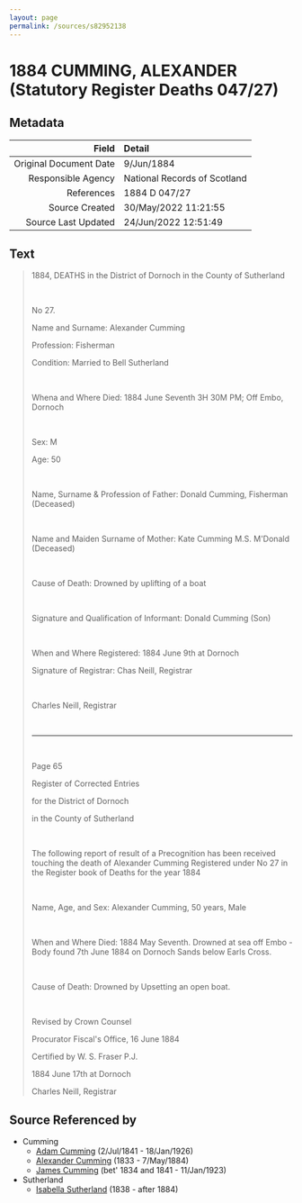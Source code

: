 ```yaml
---
layout: page
permalink: /sources/s82952138
---
```


# 1884 CUMMING, ALEXANDER (Statutory Register Deaths 047/27)

## Metadata

Field | Detail
---:|:---
Original Document Date | 9/Jun/1884
Responsible Agency | National Records of Scotland
References | 1884 D 047/27
Source Created | 30/May/2022 11:21:55
Source Last Updated | 24/Jun/2022 12:51:49

## Text

> 1884, DEATHS in the District of Dornoch in the County of Sutherland
>
> <br/>
>
> No 27.
>
> Name and Surname: Alexander Cumming
>
> Profession: Fisherman
>
> Condition: Married to Bell Sutherland
>
> <br/>
>
> Whena and Where Died: 1884 June Seventh 3H 30M PM; Off Embo, Dornoch
>
> <br/>
>
> Sex: M
>
> Age: 50
>
> <br/>
>
> Name, Surname & Profession of Father: Donald Cumming, Fisherman (Deceased)
>
> <br/>
>
> Name and Maiden Surname of Mother: Kate Cumming M.S. M'Donald (Deceased)
>
> <br/>
>
> Cause of Death: Drowned by uplifting of a boat
>
> <br/>
>
> Signature and Qualification of Informant: Donald Cumming (Son)
>
> <br/>
>
> When and Where Registered: 1884 June 9th at Dornoch
>
> Signature of Registrar: Chas Neill, Registrar
>
> <br/>
>
> Charles Neill, Registrar
>
> <br/>
>
> ---
>
> <br/>
>
> Page 65
>
> Register of Corrected Entries
>
> for the District of Dornoch
>
> in the County of Sutherland
>
> <br/>
>
> The following report of result of a Precognition has been received touching the death of Alexander Cumming Registered under No 27 in the Register book of Deaths for the  year 1884
>
> <br/>
>
> Name, Age, and Sex: Alexander Cumming, 50 years, Male
>
> <br/>
>
> When and Where Died: 1884 May Seventh. Drowned at sea off Embo - Body found 7th June 1884 on Dornoch Sands below Earls Cross.
>
> <br/>
>
> Cause of Death: Drowned by Upsetting an open boat.
>
> <br/>
>
> Revised by Crown Counsel
>
> Procurator Fiscal's Office, 16 June 1884
>
> Certified by W. S. Fraser P.J.
>
> 1884 June 17th at Dornoch
>
> Charles Neill, Registrar
>

## Source Referenced by

* Cumming
  * [Adam Cumming](../people/@55409960@-adam-cumming-b1841-7-2-d1926-1-18.md) (2/Jul/1841 - 18/Jan/1926)
  * [Alexander Cumming](../people/@7028096@-alexander-cumming-b1833-d1884-5-7.md) (1833 - 7/May/1884)
  * [James Cumming](../people/@66384942@-james-cumming-b1834~1841-d1923-1-11.md) (bet' 1834 and 1841 - 11/Jan/1923)
* Sutherland
  * [Isabella Sutherland](../people/@79967653@-isabella-sutherland-b1838-d1884.md) (1838 - after 1884)
